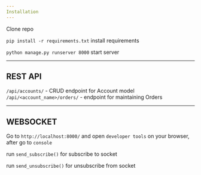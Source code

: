 ```yaml
---
Installation
---
```

Clone repo

`pip install -r requirements.txt` install requirements

`python manage.py runserver 8000` start server 

---
REST API
---
`/api/accounts/` - CRUD endpoint for Account model
`/api/<account_name>/orders/` - endpoint for maintaining Orders 

---
WEBSOCKET
---
Go to `http://localhost:8000/` and open `developer tools` on your browser, after go to `console`

run `send_subscribe()` for subscribe to socket

run `send_unsubscribe()` for unsubscribe from socket 
